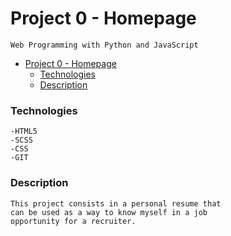 # Project 0 - Homepage

    Web Programming with Python and JavaScript  

- [Project 0 - Homepage](#project-0---homepage)
    - [Technologies](#technologies)
    - [Description](#description)

### Technologies

    -HTML5
    -SCSS
    -CSS
    -GIT

### Description

    This project consists in a personal resume that
    can be used as a way to know myself in a job
    opportunity for a recruiter.
